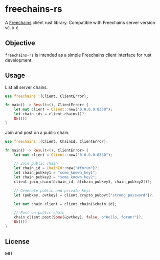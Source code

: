 # freechains-rs

A [Freechains](https://github.com/Freechains) client rust library.
Compatible with Freechains server version `v0.8.6`.

## Objective

`freechains-rs` is intended as a simple Freechains client interface for rust development.

## Usage

List all server chains.

```rust
use freechains::{Client, ClientError};

fn main() -> Result<(), ClientError> {
    let mut client = Client::new("0.0.0.0:8330");
    let chain_ids = client.chains()?;
    Ok(())
}
```

Join and post on a public chain.

```rust
use freechains::{Client, ChainId, ClientError};

fn main() -> Result<(), ClientError> {
    let mut client = Client::new("0.0.0.0:8330");

    // Join public chain
    let chain_id = ChainId::new("#forum")?;
    let chain_pubkey1 = "some_known_key1";
    let chain_pubkey2 = "some_known_key2";
    client.join_chain(&chain_id, &[chain_pubkey1, chain_pubkey2])?;

    // Generate public and private keys
    let (pubkey, pvtkey) = client.crypto_pubpvt("strong_password")?;

    let mut chain_client = client.chain(&chain_id);

    // Post on public chain
    chain_client.post(Some(&pvtkey), false, b"Hello, forum!")?;
    Ok(())
}
```

## License

MIT
